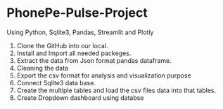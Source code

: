 # PhonePe-Pulse-Project
Using Python, Sqlite3, Pandas, Streamlit and Plotly

1. Clone the GitHub into our local.
2. Install and Import all needed packeges.
3. Extract the data from Json format pandas dataframe.
4. Cleaning the data
5. Export the csv format for analysis and visualization purpose
6. Connect Sqlite3 data base.
7. Create the multiple tables and load the csv files data into that tables.
8. Create Dropdown dashboard using databse
